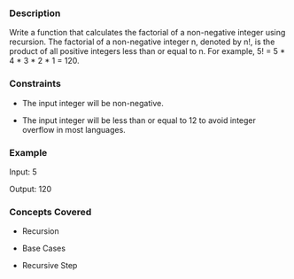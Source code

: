 ### Description

Write a function that calculates the factorial of a non-negative integer using recursion.  The factorial of a non-negative integer n, denoted by n!, is the product of all positive integers less than or equal to n. For example, 5! = 5 * 4 * 3 * 2 * 1 = 120.

### Constraints

- The input integer will be non-negative.
- The input integer will be less than or equal to 12 to avoid integer overflow in most languages.

### Example

Input: 5
Output: 120

### Concepts Covered

- Recursion
- Base Cases
- Recursive Step